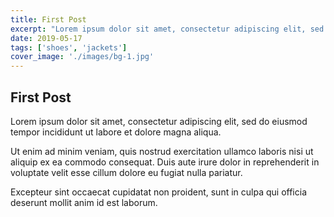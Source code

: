 ```yaml
---
title: First Post
excerpt: "Lorem ipsum dolor sit amet, consectetur adipiscing elit, sed do eiusmod tempor incididunt ut labore et dolore magna aliqua."
date: 2019-05-17
tags: ['shoes', 'jackets']
cover_image: './images/bg-1.jpg'
---
```


## First Post

Lorem ipsum dolor sit amet, consectetur adipiscing elit, sed do eiusmod tempor incididunt ut labore et dolore magna aliqua.

Ut enim ad minim veniam, quis nostrud exercitation ullamco laboris nisi ut aliquip ex ea commodo consequat. Duis aute irure dolor in reprehenderit in voluptate velit esse cillum dolore eu fugiat nulla pariatur.

Excepteur sint occaecat cupidatat non proident, sunt in culpa qui officia deserunt mollit anim id est laborum.